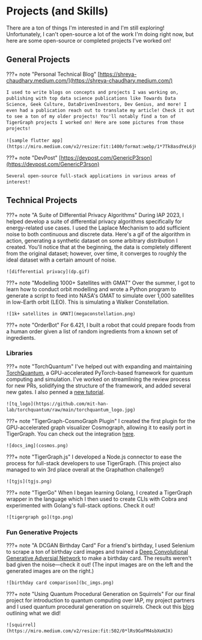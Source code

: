 # Projects (and Skills)

There are a ton of things I'm interested in and I'm still exploring! Unfortunately, I can't open-source a lot of the work I'm doing right now, but here are some open-source or completed projects I've worked on!

## General Projects

???+ note "Personal Technical Blog"
    [https://shreya-chaudhary.medium.com/](https://shreya-chaudhary.medium.com/)
    
    I used to write blogs on concepts and projects I was working on, publishing with top data science publications like Towards Data Science, Geek Culture, DataDrivenInvestors, Dev Genius, and more! I even had a publication reach out to translate my article! Check it out to see a ton of my older projects! You'll notably find a ton of TigerGraph projects I worked on! Here are some pictures from those projects!

    ![sample flutter app](https://miro.medium.com/v2/resize:fit:1400/format:webp/1*7Tk8asdYeL6jHp7b8m8cPQ.png)

???+ note "DevPost"
    [https://devpost.com/GenericP3rson](https://devpost.com/GenericP3rson)

    Several open-source full-stack applications in various areas of interest!


## Technical Projects

???+ note "A Suite of Differential Privacy Algorithms"
    During IAP 2023, I helped develop a suite of differential privacy algorithms specifically for energy-related use cases. I used the Laplace Mechanism to add sufficient noise to both continuous and discrete data. Here's a gif of the algorithm in action, generating a synthetic dataset on some arbitrary distribution I created. You'll notice that at the beginning, the data is completely different from the original dataset; however, over time, it converges to roughly the ideal dataset with a certain amount of noise.

    ![differential privacy](dp.gif)

???+ note "Modelling 1000+ Satellites with GMAT"
    Over the summer, I got to learn how to conduct orbit modelling and wrote a Python program to generate a script to feed into NASA's GMAT to simulate over 1,000 satellites in low-Earth orbit (LEO). This is simulating a Walker Constellation.
    
    ![1k+ satellites in GMAT](megaconstellation.png)
 
???+ note "OrderBot"
    For 6.421, I built a robot that could prepare foods from a human order given a list of random ingredients from a known set of ingredients. 

### Libraries

???+ note "TorchQuantum"
    I've helped out with expanding and maintaining [TorchQuantum](https://github.com/mit-han-lab/torchquantum), a GPU-accelerated PyTorch-based framework for quantum computing and simulation. I've worked on streamlining the review process for new PRs, solidifying the structure of the framework, and added several new gates. I also penned a [new tutorial](https://github.com/mit-han-lab/torchquantum/tree/main/examples/qubit_rotation).

    ![tq_logo](https://github.com/mit-han-lab/torchquantum/raw/main/torchquantum_logo.jpg)

???+ note "TigerGraph-CosmoGraph Plugin"
    I created the first plugin for the GPU-accelerated graph visualizer Cosmograph, allowing it to easily port in TigerGraph. You can check out the integration [here](https://github.com/cosmograph-org/cosmos-integrations/tree/main/packages/cosmos-tigergraph).

    ![docs_img](cosmos.png)

???+ note "TigerGraph.js"
    I developed a Node.js connector to ease the process for full-stack developers to use TigerGraph. (This project also managed to win 3rd place overall at the Graphathon challenge!) 

    ![tgjs](tgjs.png)

???+ note "TigerGo"
    When I began learning Golang, I created a TigerGraph wrapper in the language which I then used to create CLIs with Cobra and experimented with Golang's full-stack options. Check it out!

    ![tigergraph go](tgo.png)

### Fun Generative Projects

???+ note "A DCGAN Birthday Card"
    For a friend's birthday, I used Selenium to scrape a ton of birthday card images and trained a [Deep Convolutional Generative Adversial Network](https://www.tensorflow.org/tutorials/generative/dcgan) to make a birthday card. The results weren't bad given the noise—check it out! (The input images are on the left and the generated images are on the right.)

    ![birthday card comparison](bc_imgs.png)
 
???+ note "Using Quantum Procedural Generation on Squirrels"
    For our final project for introduction to quantum computing over IAP, my project partners and I used quantum procedural generation on squirrels. Check out this [blog](https://medium.com/mit-6-s089-intro-to-quantum-computing/quantum-image-manipulation-2c8e7ea6a64e) outlining what we did!

    ![squirrel](https://miro.medium.com/v2/resize:fit:502/0*lRs9GoFM4sbXoHJX)

